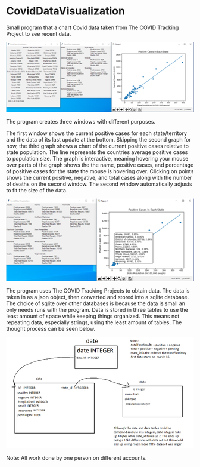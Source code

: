 

# CovidDataVisualization  

Small program that a chart Covid data taken from The COVID Tracking Project to see recent data.

![Program Display](/Images/ProgramDisplay.png)

The program creates three windows with different purposes.

The first window shows the current positive cases for each state/territory and the data of its last update at the bottom. Skipping the second graph for now, the third graph shows a chart of the current positive cases relative to state population. The line represents the countries average positive cases to population size. The graph is interactive, meaning hovering your mouse over parts of the graph shows the the name, positive cases, and percentage of positive cases for the state the mouse is hovering over. Clicking on points shows the current positive, negative, and total cases along with the number of deaths on the second window. The second window automatically adjusts to fit the size of the data. 

![Interactive Graph](/Images/InteractiveGraph.png)

The program uses The COVID Tracking Projects to obtain data. The data is taken in as a json object, then converted and stored into a sqlite database. The choice of sqlite over other databases is because the data is small an only needs runs with the program. Data is stored in three tables to use the least amount of space while keeping things organized. This means not repeating data, especially strings, using the least amount of tables. The thought process can be seen below.

![Database Diagram](/Images/DatabaseIdeas.png)

Note: All work done by one person on different accounts.


